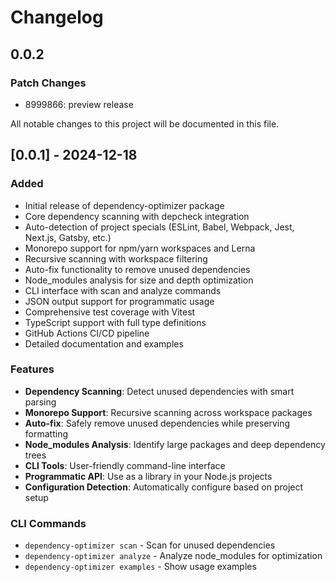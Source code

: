 # Changelog

## 0.0.2

### Patch Changes

- 8999866: preview release

All notable changes to this project will be documented in this file.

## [0.0.1] - 2024-12-18

### Added

- Initial release of dependency-optimizer package
- Core dependency scanning with depcheck integration
- Auto-detection of project specials (ESLint, Babel, Webpack, Jest, Next.js, Gatsby, etc.)
- Monorepo support for npm/yarn workspaces and Lerna
- Recursive scanning with workspace filtering
- Auto-fix functionality to remove unused dependencies
- Node_modules analysis for size and depth optimization
- CLI interface with scan and analyze commands
- JSON output support for programmatic usage
- Comprehensive test coverage with Vitest
- TypeScript support with full type definitions
- GitHub Actions CI/CD pipeline
- Detailed documentation and examples

### Features

- **Dependency Scanning**: Detect unused dependencies with smart parsing
- **Monorepo Support**: Recursive scanning across workspace packages
- **Auto-fix**: Safely remove unused dependencies while preserving formatting
- **Node_modules Analysis**: Identify large packages and deep dependency trees
- **CLI Tools**: User-friendly command-line interface
- **Programmatic API**: Use as a library in your Node.js projects
- **Configuration Detection**: Automatically configure based on project setup

### CLI Commands

- `dependency-optimizer scan` - Scan for unused dependencies
- `dependency-optimizer analyze` - Analyze node_modules for optimization
- `dependency-optimizer examples` - Show usage examples
